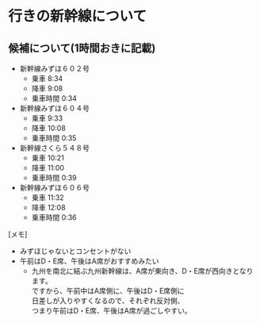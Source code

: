 # 行きの新幹線について

## 候補について(1時間おきに記載)

- 新幹線みずほ６０２号
  - 乗車 8:34
  - 降車 9:08
  - 乗車時間 0:34
- 新幹線みずほ６０４号
  - 乗車 9:33
  - 降車 10:08
  - 乗車時間 0:35
- 新幹線さくら５４８号
  - 乗車 10:21
  - 降車 11:00
  - 乗車時間 0:39
- 新幹線みずほ６０６号
  - 乗車 11:32
  - 降車 12:08
  - 乗車時間 0:36

[メモ]
- みずほじゃないとコンセントがない
- 午前はD・E席、午後はA席がおすすめみたい
  - 九州を南北に結ぶ九州新幹線は、A席が東向き、D・E席が西向きとなります。<br>
  ですから、午前中はA席側に、午後はD・E席側に<br>
  日差しが入りやすくなるので、それぞれ反対側、<br>
  つまり午前はD・E席、午後はA席が過ごしやすい。
